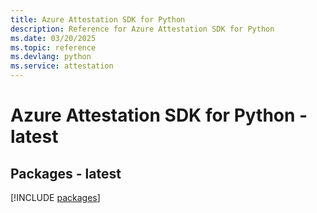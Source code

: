 ```yaml
---
title: Azure Attestation SDK for Python
description: Reference for Azure Attestation SDK for Python
ms.date: 03/20/2025
ms.topic: reference
ms.devlang: python
ms.service: attestation
---
```

# Azure Attestation SDK for Python - latest
## Packages - latest
[!INCLUDE [packages](attestation-index.md)]